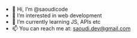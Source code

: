 - 👋 Hi, I’m @saoudicode
- 👀 I’m interested in web development
- 🌱 I’m currently learning JS, APIs etc
- 📫 You can reach me at: saoudi.dev@gmail.com

<!---
saoudicode/saoudicode is a ✨ special ✨ repository because its `README.md` (this file) appears on your GitHub profile.
You can click the Preview link to take a look at your changes.
--->

